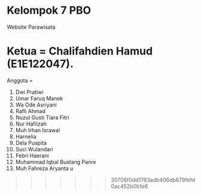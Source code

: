 # Kelompok 7 PBO

Website Parawisata

# Ketua = Chalifahdien Hamud (E1E122047).

Anggota =

1. Dwi Pratiwi
2. Umar Faruq Manek 
3. Wa Ode Asriyani
4. Rafli Ahmad 
5. Nuzul Gusti Tiara Fitri
6. Nur Hafiizah
7. Muh Irhan Israwal
8. Harnelia
9. Dela Puspita
10. Suci Wulandari
11. Febri Haerani
12. Muhammad Iqbal Bustang Panre
13. Muh Fahreza Aryanta u

> > > > > > > 30708f0dd1763adb406db679fefd0ac452b0b1e6
